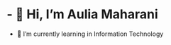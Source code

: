 # - 👋 Hi, I’m Aulia Maharani
- 🌱 I’m currently learning in Information Technology

<!---
Auliamhrni/Auliamhrni is a ✨ special ✨ repository because its `README.md` (this file) appears on your GitHub profile.
You can click the Preview link to take a look at your changes.
--->
